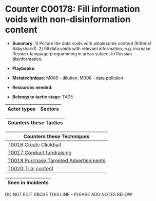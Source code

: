 # Counter C00178: Fill information voids with non-disinformation content

* **Summary**: 1) Pollute the data voids with wholesome content (Kittens! Babyshark!). 2) fill data voids with relevant information, e.g. increase Russian-language programming in areas subject to Russian disinformation.  

* **Playbooks**: 

* **Metatechnique**: M009 - dilution, M008 - data pollution

* **Resources needed:** 

* **Belongs to tactic stage**: TA05


| Actor types | Sectors |
| ----------- | ------- |



| Counters these Tactics |
| ---------------------- |



| Counters these Techniques |
| ------------------------- |
| [T0016 Create Clickbait](../../generated_pages/techniques/T0016.md) |
| [T0017 Conduct fundraising](../../generated_pages/techniques/T0017.md) |
| [T0018 Purchase Targeted Advertisements](../../generated_pages/techniques/T0018.md) |
| [T0020 Trial content](../../generated_pages/techniques/T0020.md) |



| Seen in incidents |
| ----------------- |


DO NOT EDIT ABOVE THIS LINE - PLEASE ADD NOTES BELOW